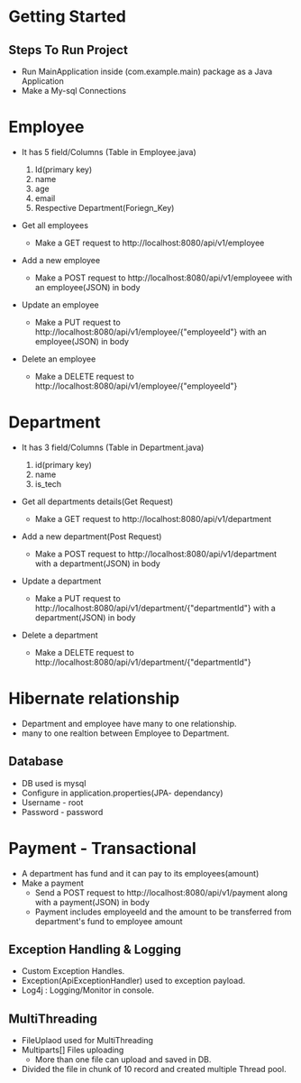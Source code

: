 # Getting Started


## Steps To Run Project
* Run MainApplication inside (com.example.main) package as a Java Application
* Make a My-sql Connections


# Employee

* It has 5 field/Columns (Table in Employee.java)
    1. Id(primary key)
    2. name
    3. age
    4. email
    5. Respective Department(Foriegn_Key)

* Get all employees
     * Make a GET request to http://localhost:8080/api/v1/employee

* Add a new employee
     * Make a POST request to http://localhost:8080/api/v1/employeee  with an employee(JSON) in body

* Update an employee
     * Make a PUT request to http://localhost:8080/api/v1/employee/{"employeeId"}  with an employee(JSON) in body

* Delete an employee
     * Make a DELETE request to http://localhost:8080/api/v1/employee/{"employeeId"}
      

# Department

* It has 3 field/Columns (Table in Department.java)
    1. id(primary key)
    2. name
    3. is_tech

* Get all departments details(Get Request)
    * Make a GET request to http://localhost:8080/api/v1/department

* Add a new department(Post Request)
     * Make a POST request to http://localhost:8080/api/v1/department  with a department(JSON) in body

* Update a department
     * Make a PUT request to http://localhost:8080/api/v1/department/{"departmentId"} with a department(JSON) in body

* Delete a department
     * Make a DELETE request to http://localhost:8080/api/v1/department/{"departmentId"}


# Hibernate relationship

* Department and employee have many to one relationship.
* many to one realtion between Employee to Department.

## Database
* DB used is mysql
* Configure in application.properties(JPA- dependancy)
* Username - root
* Password - password

# Payment - Transactional

* A department has fund and it can pay to its employees(amount)
* Make a payment
    * Send a POST request to http://localhost:8080/api/v1/payment along with a payment(JSON) in body
    * Payment includes employeeId and the amount to be transferred from department's fund to employee amount
    


## Exception Handling & Logging

* Custom Exception Handles.
* Exception(ApiExceptionHandler) used to exception payload.
* Log4j : Logging/Monitor in console.


## MultiThreading

* FileUplaod used for MultiThreading
* Multiparts[] Files uploading 
     - More than one file can upload and saved in DB.
* Divided the file in chunk of 10 record and created multiple Thread pool.
